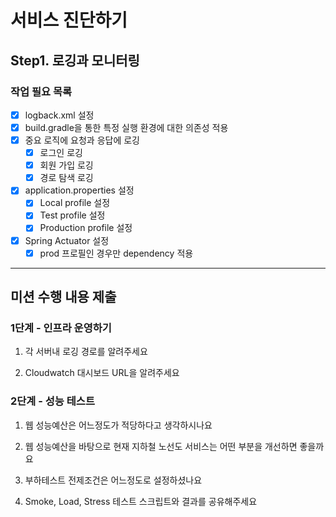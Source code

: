 # 서비스 진단하기
## Step1. 로깅과 모니터링
### 작업 필요 목록
- [x] logback.xml 설정
- [x] build.gradle을 통한 특정 실행 환경에 대한 의존성 적용
- [x] 중요 로직에 요청과 응답에 로깅
  - [x] 로그인 로깅
  - [x] 회원 가입 로깅
  - [x] 경로 탐색 로깅
- [x] application.properties 설정
    - [x] Local profile 설정
    - [x] Test profile 설정
    - [x] Production profile 설정
- [x] Spring Actuator 설정
    - [x] prod 프로필인 경우만 dependency 적용

---
## 미션 수행 내용 제출

### 1단계 - 인프라 운영하기
1. 각 서버내 로깅 경로를 알려주세요

2. Cloudwatch 대시보드 URL을 알려주세요



### 2단계 - 성능 테스트
1. 웹 성능예산은 어느정도가 적당하다고 생각하시나요

2. 웹 성능예산을 바탕으로 현재 지하철 노선도 서비스는 어떤 부분을 개선하면 좋을까요

3. 부하테스트 전제조건은 어느정도로 설정하셨나요

4. Smoke, Load, Stress 테스트 스크립트와 결과를 공유해주세요
